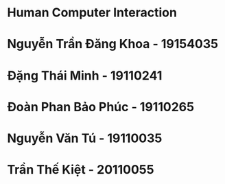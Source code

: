 # Human Computer Interaction
<h1>Nguyễn Trần Đăng Khoa - 19154035</h1>
<h1>Đặng Thái Minh - 19110241</h1>
<h1>Đoàn Phan Bảo Phúc - 19110265</h1>
<h1>Nguyễn Văn Tú - 19110035</h1>
<h1>Trần Thế Kiệt - 20110055</h1>
